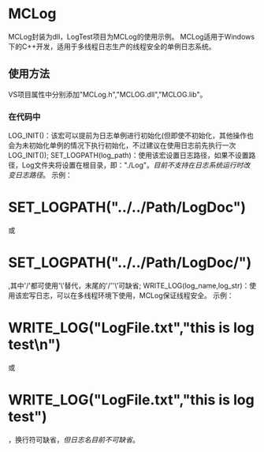 # MCLog
MCLog封装为dll，LogTest项目为MCLog的使用示例。
MCLog适用于Windows下的C++开发，适用于多线程日志生产的线程安全的单例日志系统。
## 使用方法
VS项目属性中分别添加"MCLog.h","MCLOG.dll","MCLOG.lib"。
### 在代码中
LOG_INIT()：该宏可以提前为日志单例进行初始化(但即使不初始化，其他操作也会为未初始化单例的情况下执行初始化，不过建议在使用日志前先执行一次LOG_INIT());
SET_LOGPATH(log_path)：使用该宏设置日志路径，如果不设置路径，Log文件夹将设置在根目录，即："./Log"。*目前不支持在日志系统运行时改变日志路径*。
                       示例：<h1>SET_LOGPATH("../../Path/LogDoc")</h1> 或 <h1>SET_LOGPATH("../../Path/LogDoc/")</h1>,其中'/'都可使用'\\'替代，末尾的'/''\\'可缺省;
WRITE_LOG(log_name,log_str)：使用该宏写日志，可以在多线程环境下使用，MCLog保证线程安全。
                             示例：<h1>WRITE_LOG("LogFile.txt","this is log test\n")</h1> 或<h1> WRITE_LOG("LogFile.txt","this is log test")</h1>，换行符可缺省，*但日志名目前不可缺省*。
